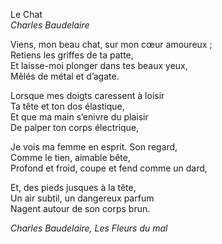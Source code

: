 Le Chat           
_Charles Baudelaire_           
           
Viens, mon beau chat, sur mon cœur amoureux ;           
Retiens les griffes de ta patte,           
Et laisse-moi plonger dans tes beaux yeux,           
Mêlés de métal et d’agate.           
           
Lorsque mes doigts caressent à loisir           
Ta tête et ton dos élastique,           
Et que ma main s’enivre du plaisir           
De palper ton corps électrique,           
           
Je vois ma femme en esprit. Son regard,           
Comme le tien, aimable bête,           
Profond et froid, coupe et fend comme un dard,           
           
Et, des pieds jusques à la tête,           
Un air subtil, un dangereux parfum           
Nagent autour de son corps brun.           
           
_Charles Baudelaire, Les Fleurs du mal_           
